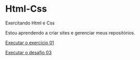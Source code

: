 # Html-Css
Exercitando Html e Css

Estou aprendendo a criar sites e gerenciar meus repositórios.

<a href="https://martalessa.github.io/html-Css/exercises/cap1/ex002/index.html">Executar o exercício 01</a>

<a href="https://martalessa.github.io/html-Css/desafios/desafio03/index.html" target='_blank'> Executar o desafio 03 </a>
